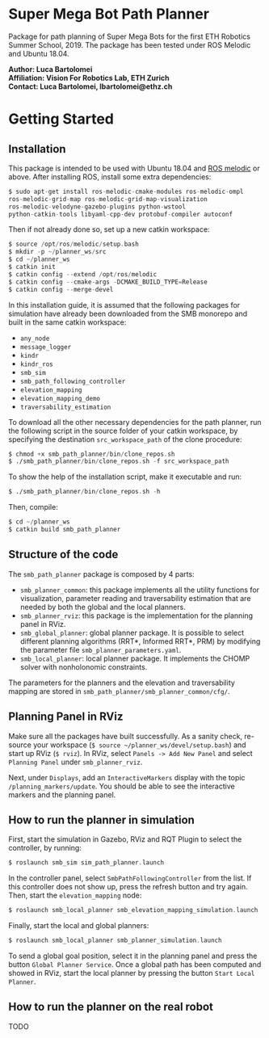 # Super Mega Bot Path Planner

Package for path planning of Super Mega Bots for the first ETH Robotics 
Summer School, 2019. 
The package has been tested under ROS Melodic and Ubuntu 18.04.

__Author: Luca Bartolomei__  
__Affiliation: Vision For Robotics Lab, ETH Zurich__  
__Contact: Luca Bartolomei, lbartolomei@ethz.ch__
# Getting Started
## Installation
This package is intended to be used with Ubuntu 18.04 and [ROS melodic](http://wiki.ros.org/melodic/Installation/Ubuntu) or above.
After installing ROS, install some extra dependencies:
```asm
$ sudo apt-get install ros-melodic-cmake-modules ros-melodic-ompl 
ros-melodic-grid-map ros-melodic-grid-map-visualization 
ros-melodic-velodyne-gazebo-plugins python-wstool
python-catkin-tools libyaml-cpp-dev protobuf-compiler autoconf
```
Then if not already done so, set up a new catkin workspace:
```asm
$ source /opt/ros/melodic/setup.bash
$ mkdir -p ~/planner_ws/src
$ cd ~/planner_ws
$ catkin init
$ catkin config --extend /opt/ros/melodic
$ catkin config --cmake-args -DCMAKE_BUILD_TYPE=Release
$ catkin config --merge-devel
```
In this installation guide, it is assumed that the following packages for 
simulation have already been downloaded from the SMB monorepo and built in the 
same catkin workspace:
* `any_node`
* `message_logger`
* `kindr`
* `kindr_ros`
* `smb_sim`
* `smb_path_following_controller`
* `elevation_mapping`
* `elevation_mapping_demo`
* `traversability_estimation`

To download all the other necessary dependencies for the path planner, run 
the following script in the source folder of your catkin workspace, by 
specifying the destination `src_workspace_path` of the clone procedure:
```asm
$ chmod +x smb_path_planner/bin/clone_repos.sh
$ ./smb_path_planner/bin/clone_repos.sh -f src_workspace_path
```
To show the help of the installation script, make it executable and run:
```asm
$ ./smb_path_planner/bin/clone_repos.sh -h
```
Then, compile:
```asm
$ cd ~/planner_ws
$ catkin build smb_path_planner
```
## Structure of the code
The `smb_path_planner` package is composed by 4 parts:
* `smb_planner_common`: this package implements all the utility functions for 
visualization, parameter reading and traversability estimation that are 
needed by both the global and the local planners.
* `smb_planner_rviz`: this package is the implementation for the planning 
panel in RViz.
* `smb_global_planner`: global planner package. It is possible to select 
different planning algorithms (RRT*, Informed RRT*, PRM) by modifying the 
parameter file `smb_planner_parameters.yaml`.
* `smb_local_planner`: local planner package. It implements the CHOMP solver 
with nonholonomic constraints.  

The parameters for the planners and the elevation and traversability mapping 
are stored in `smb_path_planner/smb_planner_common/cfg/`.

## Planning Panel in RViz
Make sure all the packages have built successfully. As a sanity check, 
re-source your workspace (`$ source ~/planner_ws/devel/setup.bash`) and start 
up RViz (`$ rviz`).
In RViz, select `Panels -> Add New Panel` and select `Planning Panel` under 
`smb_planner_rviz`.

Next, under `Displays`, add an `InteractiveMarkers` display with the topic 
`/planning_markers/update`. You should be able to see the interactive markers
 and the planning panel.

## How to run the planner in simulation
First, start the simulation in Gazebo, RViz and RQT Plugin to select the 
controller, by running:
```asm
$ roslaunch smb_sim sim_path_planner.launch
```
In the controller panel, select `SmbPathFollowingController` from 
the list. If this controller does not show up, press the refresh button and 
try again.  
Then, start the `elevation_mapping` node:
```asm
$ roslaunch smb_local_planner smb_elevation_mapping_simulation.launch
``` 
Finally, start the local and global planners:
```asm
$ roslaunch smb_local_planner smb_planner_simulation.launch
```
To send a global goal position, select it in the planning panel and press the
button `Global Planner Service`. Once a global path has been computed and 
showed in RViz, start the local planner by pressing the button `Start Local 
Planner`.  

## How to run the planner on the real robot
TODO

